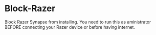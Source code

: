 # Block-Razer
Block Razer Synapse from installing.
You need to run this as aministrator BEFORE connecting your Razer device or before having internet.
